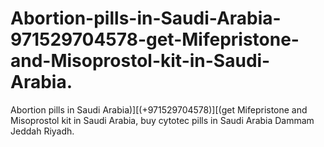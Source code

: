 # Abortion-pills-in-Saudi-Arabia-971529704578-get-Mifepristone-and-Misoprostol-kit-in-Saudi-Arabia.
Abortion pills in Saudi Arabia)][(+971529704578)][(get Mifepristone and Misoprostol kit in Saudi Arabia, buy cytotec pills in Saudi Arabia Dammam Jeddah Riyadh.
